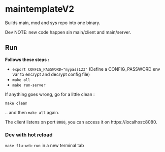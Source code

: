 # maintemplateV2

Builds main, mod and sys repo into one binary.

Dev NOTE: new code happen sin main/client and main/server.

## Run

**Follows these steps :**


- `export CONFIG_PASSWORD="mypass123"` (Define a CONFIG_PASSWORD env var to encrypt and decrypt config file)
- `make all`
- `make run-server`


If anything goes wrong, go for a little clean :

`make clean`

.. and then `make all` again.

The client listens on port `8080`, you can access it on https://localhost:8080.

### Dev with hot reload

`make flu-web-run` in a new terminal tab 